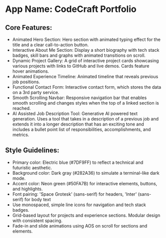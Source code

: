 # **App Name**: CodeCraft Portfolio

## Core Features:

- Animated Hero Section: Hero section with animated typing effect for the title and a clear call-to-action button.
- Interactive About Me Section: Display a short biography with tech stack badges, skill bars and graphs with animated transitions on scroll.
- Dynamic Project Gallery: A grid of interactive project cards showcasing various projects with links to GitHub and live demos. Cards feature hover animations.
- Animated Experience Timeline: Animated timeline that reveals previous job positions.
- Functional Contact Form: Interactive contact form, which stores the data on a 3rd party service.
- Smooth Scrolling Navbar: Responsive navigation bar that enables smooth scrolling and changes styles when the top of a linked section is reached.
- AI Assisted Job Description Tool: Generative AI powered text generation. Uses a tool that takes in a description of a previous job and extends it into a longer description that has an exciting tone and includes a bullet point list of responsibilities, accomplishments, and metrics.

## Style Guidelines:

- Primary color: Electric blue (#7DF9FF) to reflect a technical and futuristic aesthetic.
- Background color: Dark gray (#282A36) to simulate a terminal-like dark mode.
- Accent color: Neon green (#50FA7B) for interactive elements, buttons, and highlights.
- Font pairing: 'Space Grotesk' (sans-serif) for headers, 'Inter' (sans-serif) for body text
- Use monospaced, simple line icons for navigation and tech stack badges.
- Grid-based layout for projects and experience sections. Modular design with consistent spacing.
- Fade-in and slide animations using AOS on scroll for sections and elements.